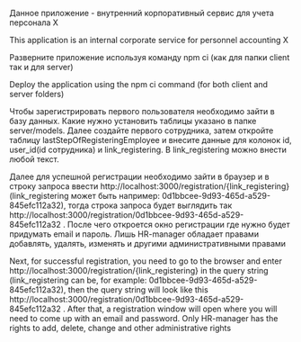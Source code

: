 Данное приложение - внутренний корпоративный сервис для учета персонала X

This application is an internal corporate service for personnel accounting X 

Разверните приложение используя команду npm ci (как для папки client так и для server)

Deploy the application using the npm ci command (for both client and server folders)

Чтобы зарегистрировать первого пользователя необходимо зайти в базу данных. Какие нужно установить таблицы указано в папке server/models. 
Далее создайте первого сотрудника, затем откройте таблицу lastStepOfRegisteringEmployee и внесите данные для колонок id, user_id(id сотрудника) и link_registering.
В link_registering можно внести любой текст. 

Далее для успешной регистрации необходимо зайти в браузер и в строку запроса ввести http://localhost:3000/registration/{link_registering} (link_registering может быть например:
0d1bbcee-9d93-465d-a529-845efc112a32), тогда строка запроса будет выглядить так
http://localhost:3000/registration/0d1bbcee-9d93-465d-a529-845efc112a32 . После чего откроется окно регистрации где нужно будет придумать email и пароль. 
Лишь HR-manager обладает правами добавлять, удалять, изменять и другими административными правами

Next, for successful registration, you need to go to the browser and enter http://localhost:3000/registration/{link_registering} in the query string (link_registering can be, for example:
0d1bbcee-9d93-465d-a529-845efc112a32), then the query string will look like this
http://localhost:3000/registration/0d1bbcee-9d93-465d-a529-845efc112a32 . After that, a registration window will open where you will need to come up with an email and password.
Only HR-manager has the rights to add, delete, change and other administrative rights
